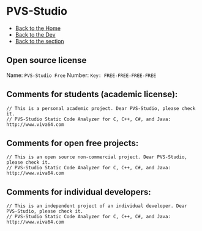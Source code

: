 # PVS-Studio

- [Back to the Home](../../README.md)
- [Back to the Dev](../README.md)
- [Back to the section](README.md)

## Open source license
Name: `PVS-Studio Free`
Number: `Key: FREE-FREE-FREE-FREE`

## Comments for students (academic license):
```
// This is a personal academic project. Dear PVS-Studio, please check it.
// PVS-Studio Static Code Analyzer for C, C++, C#, and Java: http://www.viva64.com
```

## Comments for open free projects:
```
// This is an open source non-commercial project. Dear PVS-Studio, please check it.
// PVS-Studio Static Code Analyzer for C, C++, C#, and Java: http://www.viva64.com
```

## Comments for individual developers:
```
// This is an independent project of an individual developer. Dear PVS-Studio, please check it.
// PVS-Studio Static Code Analyzer for C, C++, C#, and Java: http://www.viva64.com
```
